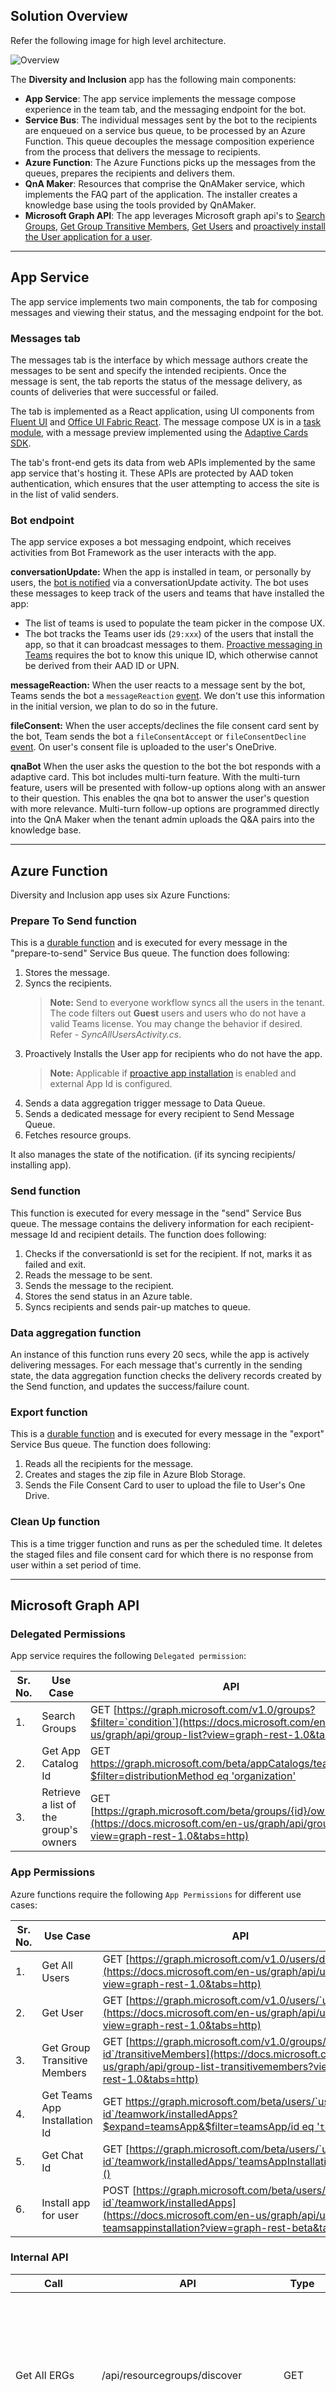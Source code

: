## Solution Overview

Refer the following image for high level architecture.

![Overview](images/diversity_and_inclusion_architecture_overview.png)

The **Diversity and Inclusion** app has the following main components:
* **App Service**: The app service implements the message compose experience in the team tab, and the messaging endpoint for the bot.
* **Service Bus**: The individual messages sent by the bot to the recipients are enqueued on a service bus queue, to be processed by an Azure Function. This queue decouples the message composition experience from the process that delivers the message to recipients.
* **Azure Function**: The Azure Functions picks up the messages from the queues, prepares the recipients and delivers them.
* **QnA Maker**: Resources that comprise the QnAMaker service, which implements the FAQ part of the application. The installer creates a knowledge base using the tools provided by QnAMaker.
* **Microsoft Graph API**: The app leverages Microsoft graph api's to [Search Groups](https://docs.microsoft.com/en-us/graph/api/group-list?view=graph-rest-1.0&tabs=http), [Get Group Transitive Members](https://docs.microsoft.com/en-us/graph/api/group-list-transitivemembers?view=graph-rest-1.0&tabs=http), [Get Users](https://docs.microsoft.com/en-us/graph/api/user-list?view=graph-rest-1.0&tabs=http) and [proactively install the User application for a user](https://docs.microsoft.com/en-us/graph/api/user-add-teamsappinstallation?view=graph-rest-beta&tabs=http).

---

## App Service

The app service implements two main components, the tab for composing messages and viewing their status, and the messaging endpoint for the bot.

### Messages tab

The messages tab is the interface by which message authors create the messages to be sent and specify the intended recipients. Once the message is sent, the tab reports the status of the message delivery, as counts of deliveries that were successful or failed.

The tab is implemented as a React application, using UI components from [Fluent UI](https://github.com/microsoft/fluent-ui-react) and [Office UI Fabric React](https://github.com/OfficeDev/office-ui-fabric-react). The message compose UX is in a [task module](https://docs.microsoft.com/en-us/microsoftteams/platform/concepts/task-modules/task-modules-overview), with a message preview implemented using the [Adaptive Cards SDK](https://docs.microsoft.com/en-us/adaptive-cards/sdk/rendering-cards/javascript/getting-started).

The tab's front-end gets its data from web APIs implemented by the same app service that's hosting it. These APIs are protected by AAD token authentication, which ensures that the user attempting to access the site is in the list of valid senders.

### Bot endpoint

The app service exposes a bot messaging endpoint, which receives activities from Bot Framework as the user interacts with the app.

**conversationUpdate:** When the app is installed in team, or personally by users, the [bot is notified](https://docs.microsoft.com/en-us/microsoftteams/platform/concepts/bots/bots-notifications) via a conversationUpdate activity. The bot uses these messages to keep track of the users and teams that have installed the app:
* The list of teams is used to populate the team picker in the compose UX.
* The bot tracks the Teams user ids (`29:xxx`) of the users that install the app, so that it can broadcast messages to them. [Proactive messaging in Teams](https://docs.microsoft.com/en-us/microsoftteams/platform/concepts/bots/bot-conversations/bots-conv-proactive) requires the bot to know this unique ID, which otherwise cannot be derived from their AAD ID or UPN.

**messageReaction:** When the user reacts to a message sent by the bot, Teams sends the bot a `messageReaction` [event](https://docs.microsoft.com/en-us/microsoftteams/platform/concepts/bots/bots-notifications#reactions). We don't use this information in the initial version, we plan to do so in the future.

**fileConsent:** When the user accepts/declines the file consent card sent by the bot, Team sends the bot a `fileConsentAccept` or `fileConsentDecline` [event](https://docs.microsoft.com/en-us/microsoftteams/platform/bots/how-to/conversations/send-and-receive-files?tabs=dotnet). On user's consent file is uploaded to the user's OneDrive.

**qnaBot** When the user asks the question  to the bot the bot responds with a adaptive card. This bot includes multi-turn feature. With the multi-turn feature, users will be presented with follow-up options along with an answer to their question. This enables the qna bot to answer the user's question with more relevance. Multi-turn follow-up options are programmed directly into the QnA Maker when the tenant admin uploads the Q&A pairs into the knowledge base.

---

## Azure Function

Diversity and Inclusion app uses six Azure Functions:

### Prepare To Send function

This is a [durable function](https://docs.microsoft.com/en-us/azure/azure-functions/durable/durable-functions-overview?tabs=csharp) and is executed for every message in the "prepare-to-send" Service Bus queue. The function does following:
1. Stores the message.
2. Syncs the recipients. 
   > **Note:** Send to everyone workflow syncs all the users in the tenant. The code filters out **Guest** users and users who do not have a valid Teams license. You may change the behavior if desired. Refer - *SyncAllUsersActivity.cs*.
3. Proactively Installs the User app for recipients who do not have the app.
   >**Note:** Applicable if [proactive app installation](https://github.com/OfficeDev/microsoft-teams-apps-diversityandinclusion-preview/wiki/Deployment-guide#2.-deploy-to-your-azure-subscription) is enabled and external App Id is configured.
4. Sends a data aggregation trigger message to Data Queue.
5. Sends a dedicated message for every recipient to Send Message Queue.
6. Fetches resource groups.

It also manages the state of the notification. (if its syncing recipients/ installing app).

### Send function

This function is executed for every message in the "send" Service Bus queue. The message contains the delivery information for each recipient- message Id and recipient details. The function does following:
1. Checks if the conversationId is set for the recipient. If not, marks it as failed and exit.
2. Reads the message to be sent.
3. Sends the message to the recipient.
4. Stores the send status in an Azure table.
5. Syncs recipients and sends pair-up matches to queue.

### Data aggregation function

An instance of this function runs every 20 secs, while the app is actively delivering messages. For each message that's currently in the sending state, the data aggregation function checks the delivery records created by the Send function, and updates the success/failure count.

### Export function

This is a [durable function](https://docs.microsoft.com/en-us/azure/azure-functions/durable/durable-functions-overview?tabs=csharp) and is executed for every message in the "export" Service Bus queue. The function does following:
1. Reads all the recipients for the message.
2. Creates and stages the zip file in Azure Blob Storage.
3. Sends the File Consent Card to user to upload the file to User's One Drive.

### Clean Up function

This is a time trigger function and runs as per the scheduled time. It deletes the staged files and file consent card for which there is no response from user within a set period of time.

---

## Microsoft Graph API

### Delegated Permissions
App service requires the following `Delegated permission`:

|Sr. No.| Use Case | API|  Delegated permissions| API version
|--|--|--|--|--|
| 1. | Search Groups | GET [https://graph.microsoft.com/v1.0/groups?$filter=`condition`](https://docs.microsoft.com/en-us/graph/api/group-list?view=graph-rest-1.0&tabs=http) | Group.Read.All| v1.0
| 2. | Get App Catalog Id | GET [https://graph.microsoft.com/beta/appCatalogs/teamsApps?$filter=distributionMethod eq 'organization'](https://docs.microsoft.com/en-us/graph/api/teamsapp-list?view=graph-rest-beta&tabs=http) | AppCatalog.Read.All | Beta
| 3. | Retrieve a list of the group's owners| GET [https://graph.microsoft.com/beta/groups/{id}/owners](https://docs.microsoft.com/en-us/graph/api/group-list?view=graph-rest-1.0&tabs=http) | Group.Read.All | 

### App Permissions
Azure functions require the following `App Permissions` for different use cases:

|Sr. No.| Use Case | API|  Application permissions| API version
|--|--|--|--|--|
| 1. | Get All Users | GET [https://graph.microsoft.com/v1.0/users/delta](https://docs.microsoft.com/en-us/graph/api/user-delta?view=graph-rest-1.0&tabs=http) | User.Read.All | v1.0
| 2. | Get User | GET [https://graph.microsoft.com/v1.0/users/`user-id`](https://docs.microsoft.com/en-us/graph/api/user-get?view=graph-rest-1.0&tabs=http) | User.Read.All| v1.0
| 3. | Get Group Transitive Members | GET [https://graph.microsoft.com/v1.0/groups/`group-id`/transitiveMembers](https://docs.microsoft.com/en-us/graph/api/group-list-transitivemembers?view=graph-rest-1.0&tabs=http) | Group.Read.All| v1.0
| 4. | Get Teams App Installation Id | GET [https://graph.microsoft.com/beta/users/`user-id`/teamwork/installedApps?$expand=teamsApp&$filter=teamsApp/id eq '`teamsAppId`'](https://docs.microsoft.com/en-us/graph/api/user-list-teamsappinstallation?view=graph-rest-beta&tabs=http#example-2-get-the-names-and-other-details-of-apps-installed-for-the-user) | TeamsAppInstallation.ReadWriteForUser.All | Beta
| 5. | Get Chat Id | GET [https://graph.microsoft.com/beta/users/`user-id`/teamwork/installedApps/`teamsAppInstallationId`/chat]() | TeamsAppInstallation.ReadWriteForUser.All | Beta
| 6. | Install app for user | POST [https://graph.microsoft.com/beta/users/`user-id`/teamwork/installedApps](https://docs.microsoft.com/en-us/graph/api/user-add-teamsappinstallation?view=graph-rest-beta&tabs=http) | TeamsAppInstallation.ReadWriteForUser.All | Beta

### Internal API

|Call| API | Type|  Permission| Payload |Purpose| Request| Response
|--|--|--|--|--|--|--|--|
|Get All ERGs|/api/resourcegroups/discover|GET|Valid tenant user| NA |Get list of searchable employee resource groups|NA| "id": {string:GUID},"type": {enum: Teams/External},"name": "{string up to 100 chars}","description": "{string up to 300 chars}","groupLink": "{string with https:// validation}","imageLink": "{string with https:// validation}","tags": ["string”, “string”, “string”] up to 3 tags","location": "string"
|Get All ERGs for admin|/api/resourcegroups|GET|MustBeAdminTeamMembe|NA|Get list of all ERGs available for admin team (comms team)|NA| "groupId": {string:GUID}, "groupType": {enum: Teams/External}, "groupName": "{string up to 100 chars}", "groupDescription": "{string up to 300 chars}", "groupLink": "{string with https:// validation}", "imageLink": "{string with https:// validation}", "tags": "string;string;string up to 3 tags", "location": "string", "includeInSearchResults": "boolean", "approvalStatus": 0, "matchingFrequency": 0
|New ERG|/api/resourcegroups|POST|Valid tenant user|Employee resource group entity|Insert new group detail entity into azure table storage by validating Team details (if type is Teams) | "groupType": {enum: Teams/External}, "groupName": "{string up to 100 chars}", "groupDescription": "{string up to 300 chars}", "groupLink": "{string with https:// validation}", "imageLink": "{string with https:// validation}", "tags": [“string”, “string”, “string”], // semi-colon separated tags created from client side "location": "string", “includeInSearchResults”: boolean |NA
|Get ERG|/api/resourcegroups/{id}|GET|Valid tenant user|NA|Fetch ERG details from table storage |NA|"groupId": {string:GUID}, "groupType": {enum: Teams/External}, "groupName": "{string up to 100 chars}", "groupDescription": "{string up to 300 chars}", "groupLink": "{string with https:// validation}", "imageLink": "{string with https:// validation}", "tags": "string;string;string up to 3 tags", "location": "string", "includeInSearchResults": "boolean", "matchingFrequency": 0 
|Get ERG based on team id|/api/resourcegroups/teams/{teamid}|GET|MustBeTeamMember|Employee resource group entity|Get ERG details based on team id.Usage: in Teams scope where team member can see details about given ERG |NA|"groupId": {string:GUID}, "groupType": {enum: Teams/External}, "groupName": "{string up to 100 chars}", "groupDescription": "{string up to 300 chars}", "groupLink": "{string with https:// validation}", "imageLink": "{string with https:// validation}", "tags": "string;string;string up to 3 tags", "location": "string", "includeInSearchResults": "boolean", "matchingFrequency": 0 
|Update ERG|/api/ resourcegroups/{id}|PATCH|MustBeTeamOwner |Employee resource group entity|Only selected properties can be updated which will be passed from client |For Team Owners - “includeInSearchResults”: Boolean, “matchingFrequency”: {enum} For Admins - "groupType": {enum: Teams/External}, "groupName": "{string up to 100 chars}", "groupDescription": "{string up to 300 chars}", "groupLink": "{string with https:// validation}", "imageLink": "{string with https:// validation}", "tags": "string;string;string up to 3 tags", // semi-colon separated tags created from client side "location": "string", “includeInSearchResults”: boolean |NA
|Delete ERG|/api/ resourcegroups/{id}|DELETE|MustBeAdminTeamMember |Request URL will provide the resource group id|Delete from EmployeeResourceGroup and TeamsPairUpMapping table |NA|NA
|Get Microsoft Team teams details|/api/teamdata/{groupid}|GET|MustBeTeamMember|NA |Get team details|NA|“name”: string,  “description”: string 
|Validate user team owner|/api/teamdata/{groupid}/owner|GET|MustBeTeamMember|NA|NA|NA|True: when current user is team owner of provided group id . False: when current user is not a team owner of provided group id 
|Get application settings|Get application settings|GET|Valid tenant user|NA|Get appSettings value required at client level like MicrosoftAppId, Telemetry keys, etc.|NA|“appid”: string 
|Get app Knowledge base setting|/api/settingsknowledgebase|GET|MustBeAdminTeamMember|NA|Get QnA Maker knowledge base id from storage|NA|“qnamakerknowledgebaseid”: string 
|KnowledgeBase|/api/knowledgebasesettings|PATCH|MustBeAdminTeamMember|NA|Update QnA Maker knowledge base id from storage|“qnamakerknowledgebaseid”: string |NA